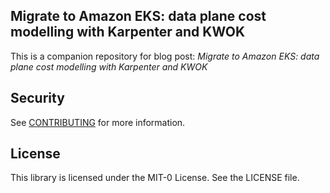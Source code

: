 ## Migrate to Amazon EKS: data plane cost modelling with Karpenter and KWOK

This is a companion repository for blog post: _Migrate to Amazon EKS: data plane cost modelling with Karpenter and KWOK_

## Security

See [CONTRIBUTING](CONTRIBUTING.md#security-issue-notifications) for more information.

## License

This library is licensed under the MIT-0 License. See the LICENSE file.

